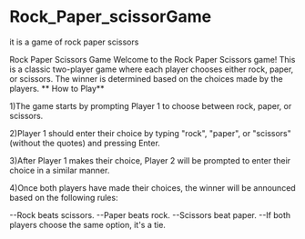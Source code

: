 # Rock_Paper_scissorGame
it is a game of rock paper scissors

Rock Paper Scissors Game
Welcome to the Rock Paper Scissors game! This is a classic two-player game where each player chooses either rock, paper, or scissors. The winner is determined based on the choices made by the players.
**
How to Play**

1)The game starts by prompting Player 1 to choose between rock, paper, or scissors.

2)Player 1 should enter their choice by typing "rock", "paper", or "scissors" (without the quotes) and pressing Enter.

3)After Player 1 makes their choice, Player 2 will be prompted to enter their choice in a similar manner.

4)Once both players have made their choices, the winner will be announced based on the following rules:

--Rock beats scissors.
--Paper beats rock.
--Scissors beat paper.
--If both players choose the same option, it's a tie.
